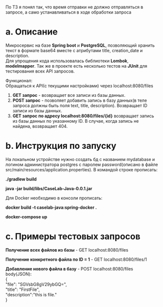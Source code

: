 По ТЗ я понял так, что время отправки не должно отправляться в запросе, а само устанавливаться в ходе обработки запроса
# a. Описание
Микросервис на базе **Spring boot** и **PostgreSQL**, позволяющий хранить текст в формате base64 вместе с атрибутами title, creation_date и description.\
Для упрощения кода использовалась библиотеки **Lombok**, **modelmapper**. Так же в проекте есть несколько тестов на **JUnit** для тестирования всех API запросов.

Функционал:\
Обращаться к API(с текущими настройками) через localhost:8080/files
1. **GET запрос** - возвращает все записи из базы данных.
2. **POST запрос** - позволяет добавить запись в базу данных(в теле запроса должны быть поля text, title, description). Возвращает ID записи из базы данных.
3. **GET запрос по адресу localhost:8080/files/{id}** возвращает запись из базы данных по указанному ID. В случае, когда запись не найдена, возвращает 404.
# b. Инструкция по запуску
На локальном устройстве нужно создать бд с названием mydatabase и логином администратора postgres с паролем password(описано в файле src/main/resources/application.properties). В командой строке прописать:

**./gradlew build** 

**java -jar build/libs/CaseLab-Java-0.0.1.jar**

Для Docker необходимо в консоли прописать:

**docker build -t caselab-java:spring-docker .** 

**docker-compose up**

# c. Примеры тестовых запросов

**Получение всех файлов из базы** - GET localhost:8080/files

**Получение конкретного файла по ID = 1** - GET localhost:8080/files/1

**Добавление нового файла в базу** -
POST localhost:8080/files\
body(JSON):\
{\
    "file":  "SGVsbG8gV29ybGQ=",\
    "title": "FirstFile",\
    "description":"this is file."\
}


